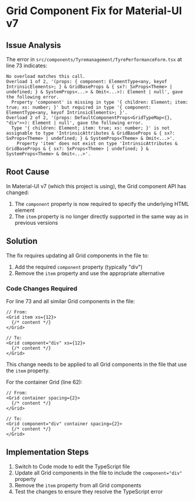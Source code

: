 # Grid Component Fix for Material-UI v7

## Issue Analysis

The error in `src/components/Tyremanagement/TyrePerformanceForm.tsx` at line 73 indicates:

```
No overload matches this call.
Overload 1 of 2, '(props: { component: ElementType<any, keyof IntrinsicElements>; } & GridBaseProps & { sx?: SxProps<Theme> | undefined; } & SystemProps<...> & Omit<...>): Element | null', gave the following error.
  Property 'component' is missing in type '{ children: Element; item: true; xs: number; }' but required in type '{ component: ElementType<any, keyof IntrinsicElements>; }'.
Overload 2 of 2, '(props: DefaultComponentProps<GridTypeMap<{}, "div">>): Element | null', gave the following error.
  Type '{ children: Element; item: true; xs: number; }' is not assignable to type 'IntrinsicAttributes & GridBaseProps & { sx?: SxProps<Theme> | undefined; } & SystemProps<Theme> & Omit<...>'.
    Property 'item' does not exist on type 'IntrinsicAttributes & GridBaseProps & { sx?: SxProps<Theme> | undefined; } & SystemProps<Theme> & Omit<...>'.
```

## Root Cause

In Material-UI v7 (which this project is using), the Grid component API has changed:

1. The `component` property is now required to specify the underlying HTML element
2. The `item` property is no longer directly supported in the same way as in previous versions

## Solution

The fix requires updating all Grid components in the file to:

1. Add the required `component` property (typically "div")
2. Remove the `item` property and use the appropriate alternative

### Code Changes Required

For line 73 and all similar Grid components in the file:

```tsx
// From:
<Grid item xs={12}>
  {/* content */}
</Grid>

// To:
<Grid component="div" xs={12}>
  {/* content */}
</Grid>
```

This change needs to be applied to all Grid components in the file that use the `item` property.

For the container Grid (line 62):

```tsx
// From:
<Grid container spacing={2}>
  {/* content */}
</Grid>

// To:
<Grid component="div" container spacing={2}>
  {/* content */}
</Grid>
```

## Implementation Steps

1. Switch to Code mode to edit the TypeScript file
2. Update all Grid components in the file to include the `component="div"` property
3. Remove the `item` property from all Grid components
4. Test the changes to ensure they resolve the TypeScript error
